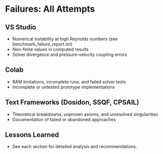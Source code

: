 # Failures: All Attempts

## VS Studio
- Numerical instability at high Reynolds numbers (see benchmark_failure_report.txt)
- Non-finite values in computed results
- Solver divergence and pressure-velocity coupling errors

## Colab
- RAM limitations, incomplete runs, and failed solver tests
- Incomplete or untested prototype implementations

## Text Frameworks (Dosidon, SSQF, CPSAIL)
- Theoretical breakdowns, unproven axioms, and unresolved singularities
- Documentation of failed or abandoned approaches

## Lessons Learned
- See each section for detailed analysis and recommendations.
